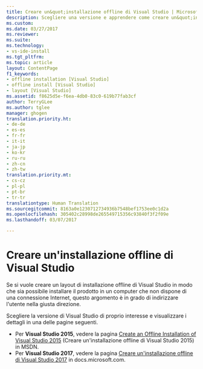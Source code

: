 ```yaml
---
title: Creare un&quot;installazione offline di Visual Studio | Microsoft Docs
description: Scegliere una versione e apprendere come creare un&quot;installazione offline di Visual Studio.
ms.custom: 
ms.date: 03/27/2017
ms.reviewer: 
ms.suite: 
ms.technology:
- vs-ide-install
ms.tgt_pltfrm: 
ms.topic: article
layout: ContentPage
f1_keywords:
- offline installation [Visual Studio]
- offline install [Visual Studio]
- layout [Visual Studio]
ms.assetid: f8625d5e-f6ea-4db0-83c0-619b77fab3cf
author: TerryGLee
ms.author: tglee
manager: ghogen
translation.priority.ht:
- de-de
- es-es
- fr-fr
- it-it
- ja-jp
- ko-kr
- ru-ru
- zh-cn
- zh-tw
translation.priority.mt:
- cs-cz
- pl-pl
- pt-br
- tr-tr
translationtype: Human Translation
ms.sourcegitcommit: 8163a0e1230712734936b7548bef1753ee0c1d2a
ms.openlocfilehash: 305402c28998de265549715356c93840f3f2f09e
ms.lasthandoff: 03/07/2017

---
```

# <a name="create-an-offline-installation-of-visual-studio"></a>Creare un'installazione offline di Visual Studio

Se si vuole creare un layout di installazione offline di Visual Studio in modo che sia possibile installare il prodotto in un computer che non dispone di una connessione Internet, questo argomento è in grado di indirizzare l'utente nella giusta direzione.

Scegliere la versione di Visual Studio di proprio interesse e visualizzare i dettagli in una delle pagine seguenti.

* Per **Visual Studio 2015**, vedere la pagina [Create an Offline Installation of Visual Studio 2015](https://msdn.microsoft.com/library/mt706497.aspx) (Creare un'installazione offline di Visual Studio 2015) in MSDN.
* Per **Visual Studio 2017**, vedere la pagina [Creare un'installazione offline di Visual Studio 2017](../install/create-an-offline-installation-of-visual-studio.md) in docs.microsoft.com.

